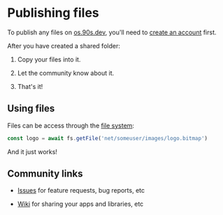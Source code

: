 # Publishing files

To publish any files on [os.90s.dev](${OSHOST}),
you'll need to [create an account](creating-an-account.md#creating-an-account) first.

After you have created a shared folder:

1. Copy your files into it.

2. Let the community know about it.

3. That's it!

## Using files

Files can be access through the [file system](../guides/filesystem.md#understanding-fs):

```ts
const logo = await fs.getFile('net/someuser/images/logo.bitmap')
```

And it just works!


## Community links

- [Issues](https://github.com/ppl-90s-dev/ppl/issues) for feature requests, bug reports, etc

- [Wiki](https://github.com/ppl-90s-dev/ppl/wiki) for sharing your apps and libraries, etc
